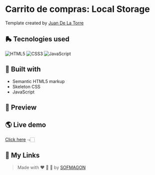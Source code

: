 # Carrito de compras: Local Storage

Template created by [Juan De La Torre](https://codigoconjuan.com/)

## 🛼 Tecnologies used

![HTML5](https://img.shields.io/badge/html5-%23E34F26.svg?style=for-the-badge&logo=html5&logoColor=white) ![CSS3](https://img.shields.io/badge/css3-%231572B6.svg?style=for-the-badge&logo=css3&logoColor=white) ![JavaScript](https://img.shields.io/badge/javascript-%23F7DF1E.svg?style=for-the-badge&logo=javascript&logoColor=black)



## 🧩 Built with

+ Semantic HTML5 markup
+ Skeleton CSS
+ JavaScript



## 🎨 Preview



## 🌎 Live demo

[Click here]() 👈🏻



## 🌈 My Links

> Made with ❤️ 🍕 🌮 by [SOFMAGON](https://sofmagon.com)
